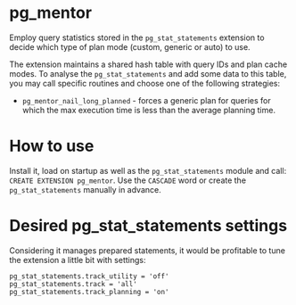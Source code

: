 # pg_mentor

Employ query statistics stored in the `pg_stat_statements` extension to decide which type of plan mode (custom, generic or auto) to use.

The extension maintains a shared hash table with query IDs and plan cache modes. To analyse the `pg_stat_statements` and add some data to this table, you may call specific routines and choose one of the following strategies:

- `pg_mentor_nail_long_planned` - forces a generic plan for queries for which the max execution time is less than the average planning time.

# How to use
Install it, load on startup as well as the `pg_stat_statements` module and call:
`CREATE EXTENSION pg_mentor`. Use the `CASCADE` word or create the `pg_stat_statements` manually in advance.

# Desired pg_stat_statements settings

Considering it manages prepared statements, it would be profitable to tune the extension a little bit with settings:

```
pg_stat_statements.track_utility = 'off'
pg_stat_statements.track = 'all'
pg_stat_statements.track_planning = 'on'
```
